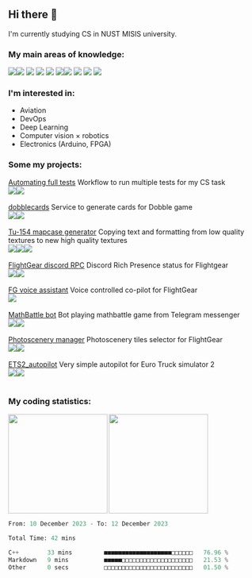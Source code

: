 ## Hi there 👋
I'm currently studying CS in NUST MISIS university.

### My main areas of knowledge:

<img src="https://img.shields.io/badge/python-%230d1117?style=for-the-badge&logo=python"><img src="https://img.shields.io/badge/opencv-%230d1117?style=for-the-badge&logo=opencv">
<img src="https://img.shields.io/badge/pytorch-%230d1117?style=for-the-badge&logo=pytorch">
<img src="https://img.shields.io/badge/flask-%230d1117?style=for-the-badge&logo=flask">
<img src="https://img.shields.io/badge/fastapi-%230d1117?style=for-the-badge&logo=fastapi">
<img src="https://img.shields.io/badge/arduino-%230d1117?style=for-the-badge&logo=arduino"><img src="https://img.shields.io/badge/docker-%230d1117?style=for-the-badge&logo=docker">
<img src="https://img.shields.io/badge/kompas3d-%230d1117?style=for-the-badge&logo=kompas3d">
<img src="https://img.shields.io/badge/html-%230d1117?style=for-the-badge&logo=html5">
<img src="https://img.shields.io/badge/css-%230d1117?style=for-the-badge&logo=css3">

### I'm interested in:
- Aviation
- DevOps
- Deep Learning
- Computer vision × robotics
- Electronics (Arduino, FPGA)

### Some my projects:
[Automating full tests](https://github.com/rdinit/automating_full_tests) Workflow to run multiple tests for my CS task <br>
<img src="https://img.shields.io/badge/cmake-%230d1117?style=for-the-badge&logo=cmake"><img src="https://img.shields.io/badge/github%20actions-%230d1117?style=for-the-badge&logo=github%20actions">
<br><br>
[dobblecards](https://dobblecards.pythonanywhere.com/dobble) Service to generate cards for Dobble game<br>
<img src="https://img.shields.io/badge/pillow-%230d1117?style=for-the-badge&logo=python"><img src="https://img.shields.io/badge/flask-%230d1117?style=for-the-badge&logo=flask">
<br><br>
[Tu-154 mapcase generator](https://github.com/rdinit/tu_154_mapcase_generator) Copying text and formatting from low quality textures to new high quality textures<br>
<img src="https://img.shields.io/badge/opencv-%230d1117?style=for-the-badge&logo=opencv"><img src="https://img.shields.io/badge/pillow-%230d1117?style=for-the-badge&logo=python"><img src="https://img.shields.io/badge/pytesseract-%230d1117?style=for-the-badge&logo=python">
<br><br>
[FlightGear discord RPC](https://github.com/rdinit/flightgear_discord_RPC) Discord Rich Presence status for Flightgear <br>
<img align="" src="https://img.shields.io/badge/github%20actions-%230d1117?style=for-the-badge&logo=github%20actions"><img src="https://img.shields.io/badge/pypresence-%230d1117?style=for-the-badge&logo=discord">
<br><br>
[FG voice assistant](https://github.com/rdinit/fg_voice_assistant) Voice controlled co-pilot for FlightGear <br>
<img align="" src="https://img.shields.io/badge/pyttsx-%230d1117?style=for-the-badge&logo=python">
<br><br>
[MathBattle bot](https://github.com/rdinit/mathbattle_bot) Bot playing mathbattle game from Telegram messenger<br>
<img src="https://img.shields.io/badge/opencv-%230d1117?style=for-the-badge&logo=opencv"><img src="https://img.shields.io/badge/pytorch-%230d1117?style=for-the-badge&logo=pytorch">
<br><br>
[Photoscenery manager](https://rdinit.github.io/photoscenery-manager/) Photoscenery tiles selector for FlightGear <br>
<img align="" src="https://img.shields.io/badge/github%20pages-%230d1117?style=for-the-badge&logo=github%20pages"><img src="https://img.shields.io/badge/leaflet-%230d1117?style=for-the-badge&logo=leaflet">
<br><br>
[ETS2_autopilot](https://github.com/rdinit/ets2_autopilot) Very simple autopilot for Euro Truck simulator 2 <br>
<img src="https://img.shields.io/badge/opencv-%230d1117?style=for-the-badge&logo=opencv"><img src="https://img.shields.io/badge/tensorflow-%230d1117?style=for-the-badge&logo=tensorflow">
<br><br>

### My coding statistics:

<img height=200 align="left" src="https://github-readme-stats.vercel.app/api?username=rdinit&show_icons=true&theme=transparent&line_height=24&custom_title=rdinit%27s+GitHub+Stats&card_width=320" />
<img height=200 align="" src="https://github-readme-stats.vercel.app/api/top-langs/?username=rdinit&theme=transparent&layout=compact&langs_count=8&card_width=320" />

<!--START_SECTION:waka-->

```python
From: 10 December 2023 - To: 12 December 2023

Total Time: 42 mins

C++        33 mins         ■■■■■■■■■■■■■■■■■■■□□□□□□   76.96 %
Markdown   9 mins          ■■■■■□□□□□□□□□□□□□□□□□□□□   21.53 %
Other      0 secs          □□□□□□□□□□□□□□□□□□□□□□□□□   01.50 %
```

<!--END_SECTION:waka-->
